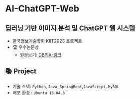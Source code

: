 # AI-ChatGPT-Web

## 딥러닝 기반 이미지 분석 및 ChatGPT 웹 시스템

- 한국정보기술학회 KIIT2023 프로젝트
- 🏆 우수논문상
    - 원문보기: [DBPIA-링크](https://www.dbpia.co.kr/journal/articleDetail?nodeId=NODE11652092)


## 📚 Project

- 기술 스택: `Python`, `Java` ,`SpringBoot`,`JavaScript`, `MySQL`
- 배포 환경 : `Ubuntu 18.04.6`
